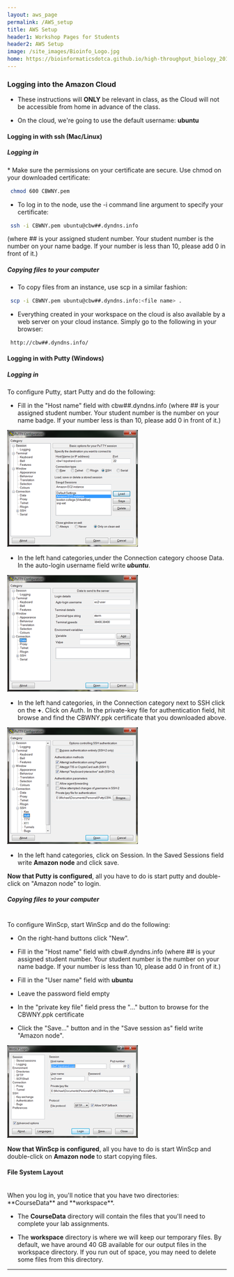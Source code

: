 ```yaml
---
layout: aws_page
permalink: /AWS_setup
title: AWS Setup
header1: Workshop Pages for Students
header2: AWS Setup
image: /site_images/Bioinfo_Logo.jpg
home: https://bioinformaticsdotca.github.io/high-throughput_biology_2017
---
```


### Logging into the Amazon Cloud  

* These instructions will **ONLY** be relevant in class, as the Cloud will not be accessible from home in advance of the class.
 
* On the cloud, we're going to use the default username: **ubuntu**
 

#### Logging in with ssh (Mac/Linux) <a id="maclinux"></a>
<p>
<h5> Logging in </h5>
</p>
* Make sure the permissions on your certificate are secure. Use chmod on your downloaded certificate:

```bash
 chmod 600 CBWNY.pem
```

* To log in to the node, use the -i command line argument to specify your certificate:

```bash
 ssh -i CBWNY.pem ubuntu@cbw##.dyndns.info
```

(where ## is your assigned student number. Your student number is the number on your name badge. If your number is less than 10, please add 0 in front of it.)


##### Copying files to your computer
* To copy files from an instance, use scp in a similar fashion:

```bash
 scp -i CBWNY.pem ubuntu@cbw##.dyndns.info:<file name> .
```

* Everything created in your workspace on the cloud is also available by a web server on your cloud instance.  Simply go to the following in your browser:

```
 http://cbw##.dyndns.info/
```

#### Logging in with Putty (Windows) <a id="windows"></a>
<p>
<h5> Logging in </h5>   
</p>
To configure Putty, start Putty and do the following:

* Fill in the "Host name" field with cbw##.dyndns.info (where ## is your assigned student number. Your student number is the number on your name badge. If your number less is than 10, please add 0 in front of it.)
 
<img src="https://github.com/bioinformaticsdotca/AWS_stuff/blob/master/Putty_Basic_Options.png?raw=true" alt="Basic Putty Options" class="center">

* In the left hand categories,under the Connection category choose Data.  In the auto-login username field write ***ubuntu***.

<img src="https://github.com/bioinformaticsdotca/AWS_stuff/blob/master/Putty_Data_Options.png?raw=true" alt="Putty Data Options" class="center"> 

* In the left hand categories, in the Connection category next to SSH click on the **+**. Click on Auth. In the private-key file for authentication field, hit browse and find the CBWNY.ppk certificate that you downloaded above.

<img src="https://github.com/bioinformaticsdotca/AWS_stuff/blob/master/Putty_Auth_Options.png?raw=true" alt="Putty Auth Options" class="center">

* In the left hand categories, click on Session.  In the Saved Sessions field write **Amazon node** and click save.

**Now that Putty is configured**, all you have to do is start putty and double-click on "Amazon node" to login.


##### Copying files to your computer
<br>
To configure WinScp, start WinScp and do the following:

* On the right-hand buttons click "New".

* Fill in the "Host name" field with cbw#.dyndns.info (where ## is your assigned student number. Your student number is the number on your name badge. If your number is less than 10, please add 0 in front of it.)

* Fill in the "User name" field with **ubuntu**

* Leave the password field empty

* In the "private key file" field press the "..." button to browse for the CBWNY.ppk certificate

* Click the "Save..." button and in the "Save session as" field write "Amazon node". 

<img src="https://github.com/bioinformaticsdotca/AWS_stuff/blob/master/WinSCP_Login_Options.png?raw=true" alt="WinSCP_Login_Options" class="center">

**Now that WinScp is configured**, all you have to do is start WinScp and double-click on **Amazon node** to start copying files.


#### File System Layout <a id="filesystem"></a>
<br>
When you log in, you'll notice that you have two directories: **CourseData** and **workspace**.

* The **CourseData** directory will contain the files that you'll need to complete your lab assignments.

* The **workspace** directory is where we will keep our temporary files. By default, we have around 40 GB available for our output files in the workspace directory. If you run out of space, you may need to delete some files from this directory.

***
